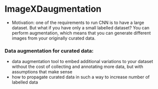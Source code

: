 # ImageXDaugmentation
- Motivation: one of the requirements to run CNN is to have a large dataset. But what if you have only a small labelled dataset? You can perform augmentation, which means that you can generate different images from your originally curated data.

### Data augmentation for curated data:
- data augmentation tool to embed additional variations to your dataset without the cost of collecting and annotating more data, but with assumptions that make sense
- how to propagate curated data in such a way to increase number of labelled data
